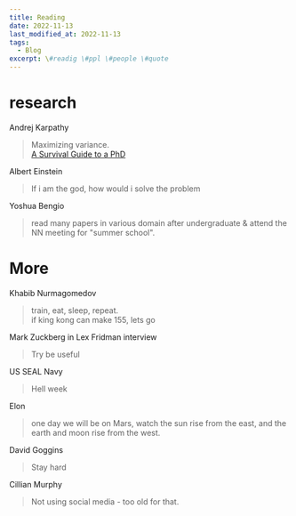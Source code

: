 ```yaml
---
title: Reading
date: 2022-11-13
last_modified_at: 2022-11-13
tags:
  - Blog
excerpt: \#readig \#ppl \#people \#quote
---
```


# research 

Andrej Karpathy 
> Maximizing variance.  
> [A Survival Guide to a PhD](http://karpathy.github.io/2016/09/07/phd/)

Albert Einstein
> If i am the god, how would i solve the problem

Yoshua Bengio
> read many papers in various domain after undergraduate & attend the NN meeting for "summer school".

# More

Khabib Nurmagomedov
> train, eat, sleep, repeat.  
> if king kong can make 155, lets go

Mark Zuckberg in Lex Fridman interview
> Try be useful 

US SEAL Navy
> Hell week

Elon 
> one day we will be on Mars, watch the sun rise from the east, and the earth and moon rise from the west.

David Goggins
> Stay hard

Cillian Murphy
> Not using social media - too old for that.
